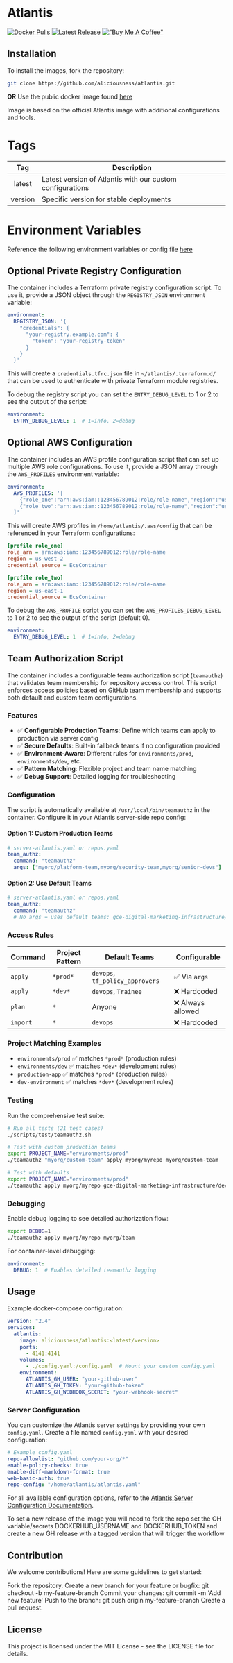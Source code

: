 # Atlantis
[![Docker Pulls](https://img.shields.io/badge/Docker%20Pulls-617-blue)](https://hub.docker.com/r/aliciousness/atlantis)
[![Latest Release](https://img.shields.io/badge/release-v0.3.5-brightgreen)](https://github.com/aliciousness/ACTION-latest-release-badge/releases)
[!["Buy Me A Coffee"](https://www.buymeacoffee.com/assets/img/custom_images/orange_img.png)](https://www.buymeacoffee.com/aliciousness)
<!-- [![Docker Image Size (tag)]() -->
<!-- ![Build Status](https://img.shields.io/github/actions/workflow/status/aliciousness/atlantis/release.yml?branch=main)]
[![GitHub last commit](https://img.shields.io/badge/Last%20Commit-2024-11-08-yellow)] -->

## Installation

To install the images, fork the repository:

```sh
git clone https://github.com/aliciousness/atlantis.git
```
**OR**
Use the public docker image found [here](https://hub.docker.com/r/aliciousness/atlantis)

Image is based on the official Atlantis image with additional configurations and tools.

# Tags
|   Tag   | Description                                               |
| :-----: | --------------------------------------------------------- |
| latest  | Latest version of Atlantis with our custom configurations |
| version | Specific version for stable deployments                   |

# Environment Variables
Reference the following environment variables or config file [here](https://www.runatlantis.io/docs/server-configuration.html)

## Optional Private Registry Configuration
The container includes a Terraform private registry configuration script. To use it, provide a JSON object through the `REGISTRY_JSON` environment variable:

```yaml
environment:
  REGISTRY_JSON: '{
    "credentials": {
      "your-registry.example.com": {
        "token": "your-registry-token"
      }
    }
  }'
```

This will create a `credentials.tfrc.json` file in `~/atlantis/.terraform.d/` that can be used to authenticate with private Terraform module registries.

To debug the registry script you can set the `ENTRY_DEBUG_LEVEL` to 1 or 2 to see the output of the script:

```yaml
environment:
  ENTRY_DEBUG_LEVEL: 1  # 1=info, 2=debug
```

## Optional AWS Configuration
The container includes an AWS profile configuration script that can set up multiple AWS role configurations. To use it, provide a JSON array through the `AWS_PROFILES` environment variable:

```yaml
environment:
  AWS_PROFILES: '[
    {"role_one":"arn:aws:iam::123456789012:role/role-name","region":"us-west-2"},
    {"role_two":"arn:aws:iam::123456789012:role/role-name","region":"us-east-1"}
  ]'
```

This will create AWS profiles in `/home/atlantis/.aws/config` that can be referenced in your Terraform configurations:

```ini
[profile role_one]
role_arn = arn:aws:iam::123456789012:role/role-name
region = us-west-2
credential_source = EcsContainer

[profile role_two]
role_arn = arn:aws:iam::123456789012:role/role-name
region = us-east-1
credential_source = EcsContainer
```

To debug the `AWS_PROFILE` script you can set the `AWS_PROFILES_DEBUG_LEVEL` to 1 or 2 to see the output of the script (default 0).

```yaml
environment:
  ENTRY_DEBUG_LEVEL: 1  # 1=info, 2=debug
```

## Team Authorization Script

The container includes a configurable team authorization script (`teamauthz`) that validates team membership for repository access control. This script enforces access policies based on GitHub team membership and supports both default and custom team configurations.

### Features

- ✅ **Configurable Production Teams**: Define which teams can apply to production via server config
- ✅ **Secure Defaults**: Built-in fallback teams if no configuration provided
- ✅ **Environment-Aware**: Different rules for `environments/prod`, `environments/dev`, etc.
- ✅ **Pattern Matching**: Flexible project and team name matching
- ✅ **Debug Support**: Detailed logging for troubleshooting

### Configuration

The script is automatically available at `/usr/local/bin/teamauthz` in the container. Configure it in your Atlantis server-side repo config:

#### Option 1: Custom Production Teams
```yaml
# server-atlantis.yaml or repos.yaml
team_authz:
  command: "teamauthz"
  args: ["myorg/platform-team,myorg/security-team,myorg/senior-devs"]
```

#### Option 2: Use Default Teams
```yaml
# server-atlantis.yaml or repos.yaml  
team_authz:
  command: "teamauthz"
  # No args = uses default teams: gce-digital-marketing-infrastructure/devops,gce-digital-marketing-infrastructure/tf_policy_approvers
```

### Access Rules

| Command  | Project Pattern | Default Teams                   | Configurable     |
| -------- | --------------- | ------------------------------- | ---------------- |
| `apply`  | `*prod*`        | `devops`, `tf_policy_approvers` | ✅ Via `args`     |
| `apply`  | `*dev*`         | `devops`, `Trainee`             | ❌ Hardcoded      |
| `plan`   | `*`             | Anyone                          | ❌ Always allowed |
| `import` | `*`             | `devops`                        | ❌ Hardcoded      |

### Project Matching Examples

- `environments/prod` ✅ matches `*prod*` (production rules)
- `environments/dev` ✅ matches `*dev*` (development rules)  
- `production-app` ✅ matches `*prod*` (production rules)
- `dev-environment` ✅ matches `*dev*` (development rules)

### Testing

Run the comprehensive test suite:

```bash
# Run all tests (21 test cases)
./scripts/test/teamauthz.sh

# Test with custom production teams
export PROJECT_NAME="environments/prod"
./teamauthz "myorg/custom-team" apply myorg/myrepo myorg/custom-team

# Test with defaults
export PROJECT_NAME="environments/prod"  
./teamauthz apply myorg/myrepo gce-digital-marketing-infrastructure/devops
```

### Debugging

Enable debug logging to see detailed authorization flow:

```bash
export DEBUG=1
./teamauthz apply myorg/myrepo myorg/team
```

For container-level debugging:

```yaml
environment:
  DEBUG: 1  # Enables detailed teamauthz logging
```

## Usage
Example docker-compose configuration:

```yaml
version: "2.4"
services:
  atlantis:
    image: aliciousness/atlantis:<latest/version>
    ports:
      - 4141:4141
    volumes:
      - ./config.yaml:/config.yaml  # Mount your custom config.yaml
    environment:
      ATLANTIS_GH_USER: "your-github-user"
      ATLANTIS_GH_TOKEN: "your-github-token"
      ATLANTIS_GH_WEBHOOK_SECRET: "your-webhook-secret"
```

### Server Configuration
You can customize the Atlantis server settings by providing your own `config.yaml`. Create a file named `config.yaml` with your desired configuration:

```yaml
# Example config.yaml
repo-allowlist: "github.com/your-org/*"
enable-policy-checks: true
enable-diff-markdown-format: true
web-basic-auth: true
repo-config: "/home/atlantis/atlantis.yaml"
```

For all available configuration options, refer to the [Atlantis Server Configuration Documentation](https://www.runatlantis.io/docs/server-configuration.html).

To set a new release of the image you will need to fork the repo set the GH variable/secrets DOCKERHUB_USERNAME and DOCKERHUB_TOKEN
and create a new GH release with a tagged version that will trigger the workflow

## Contribution
We welcome contributions! Here are some guidelines to get started:

Fork the repository.
Create a new branch for your feature or bugfix: git checkout -b my-feature-branch
Commit your changes: git commit -m 'Add new feature'
Push to the branch: git push origin my-feature-branch
Create a pull request.

## License
This project is licensed under the MIT License - see the LICENSE file for details.
